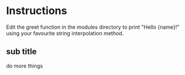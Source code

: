# Instructions

Edit the greet function in the modules directory to print "Hello {name}!" using your favourite string interpolation method.

## sub title

do more things
